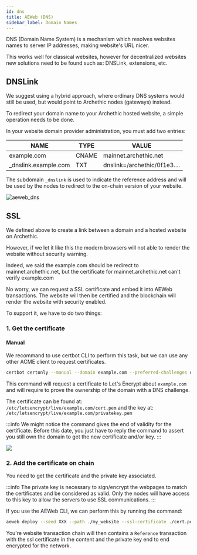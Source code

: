 ```yaml
---
id: dns
title: AEWeb (DNS)
sidebar_label: Domain Names
---
```


DNS (Domain Name System) is a mechanism which resolves websites names to server IP addresses, making website's URL nicer.

This works well for classical websites, however for decentralized websites new solutions need to be found such as: DNSLink, extensions, etc.

## DNSLink

We suggest using a hybrid approach, where ordinary DNS systems would still be used, but would point to Archethic nodes (gateways) instead.

To redirect your domain name to your Archethic hosted website, a simple operation needs to be done.

In your website domain provider administration, you must add two entries:

| NAME                  | TYPE  | VALUE                        |
| --------------------- | ----- | ---------------------------- |
| example.com           | CNAME | mainnet.archethic.net        |
| \_dnslink.example.com | TXT   | dnslink=/archethic/0f1e3.... |

The subdomain `_dnslink` is used to indicate the reference address and will be used by the nodes to redirect to the on-chain version of your website.

![aeweb_dns](/img/aeweb_dns.svg)

## SSL 

We defined above to create a link between a domain and a hosted website on Archethic.

However, if we let it like this the modern browsers will not able to render the website without security warning.

Indeed, we said the example.com should be redirect to mainnet.archethic.net, but the certificate for mainnet.archethic.net can't 
verify example.com

No worry, we can request a SSL certificate and embed it into AEWeb transactions.
The website will then be certified and the blockchain will render the website with security enabled.

To support it, we have to do two things:

### 1. Get the certificate

#### Manual

We recommand to use certbot CLI to perform this task, but we can use any other ACME client to request certificates.

```bash
certbot certonly --manual --domain example.com --preferred-challenges dns
```

This command will request a certificate to Let's Encrypt about `example.com` and will require to prove 
the ownership of the domain with a DNS challenge.

The certificate can be found at: `/etc/letsencrypt/live/example.com/cert.pem` 
and the key at: `/etc/letsencrypt/live/example.com/privatekey.pem`

:::info
We might notice the command gives the end of validity for the certificate.
Before this date, you just have to reply the command to assert you still own the domain to get the new certificate and/or key.
:::

![](/img/acme_dns.png)

### 2. Add the certificate on chain

You need to get the certificate and the private key associated.

:::info
The private key is necessary to sign/encrypt the webpages to match the certificates and be considered as valid.
Only the nodes will have access to this key to allow the servers to use SSL communications.
::: 

If you use the AEWeb CLI, we can perform this by running the command: 

```bash
aeweb deploy --seed XXX --path ./my_website --ssl-certificate ./cert.pem --ssl-key ./key.pem --endpoint https://mainnet.archethic.net 
```

You're website transaction chain will then contains a `Reference` transaction with the ssl certificate in the content
and the private key end to end encrypted for the network.

